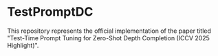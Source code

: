 # TestPromptDC
This repository represents the official implementation of the paper titled "Test-Time Prompt Tuning for Zero-Shot Depth Completion (ICCV 2025 Highlight)".
